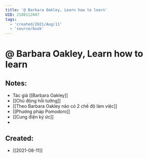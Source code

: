 ```yaml
---
title: '@ Barbara Oakley, Learn how to learn'
UID: 2108112047
tags:
  - 'created/2021/Aug/11'
  - 'source/book'
---
```

# @ Barbara Oakley, Learn how to learn

## Notes:
- Tác giả [[Barbara Oakley]]
- [[Chủ động hồi tưởng]]
- [[Theo Barbara Oakley não có 2 chế độ làm việc]]
- [[Phương pháp Pomodoro]]
- [[Cung điện ký ức]]
- 


## Created:
- [[2021-08-11]]
